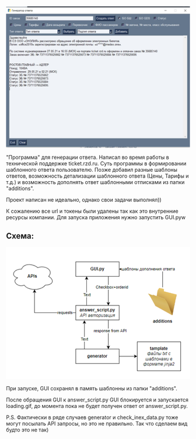 ![GUI.jpg](https://github.com/Kir2702/myScreenshots/blob/main/GUI.jpg)

"Программа" для генерации ответа.
Написал во время работы в технической поддержке ticket.rzd.ru. Суть программы в формировании шаблонного ответа пользователю. Позже добавил разные шаблоны ответов, возможность детализации шаблонного ответа (Цены, Тарифы и т.д.) и возможность дополнять ответ шаблонными отписками из папки "additions".

Проект написан не идеально, однако свои задачи выполнял))

К сожалению все url и токены были удалены так как это внутренние ресурсы компании. Для запуска приложения нужно запустить GUI.pyw

## Схема:


![schem.png](https://github.com/Kir2702/myScreenshots/blob/main/schem.png)


При запуске, GUI сохранял в память шаблонны из папки "additions".

После обращения GUI к answer_script.py GUI блокируется и запускается loading.gif, до момента пока не будет получен ответ от answer_script.py.

P.S. Фактически в ряде случаев generator и check_inex_data.py тоже могут посылать API запросы, но это не правильно. Так что сделаем вид будто это не так)